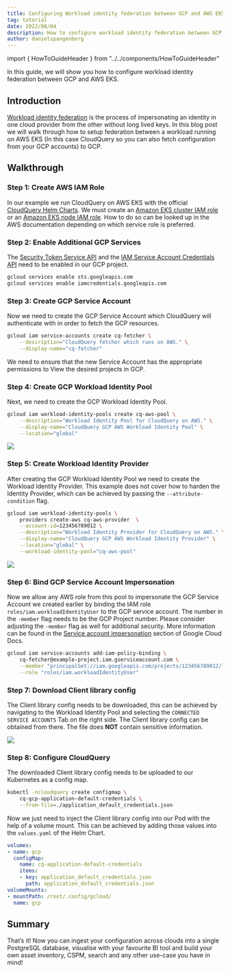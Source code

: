```yaml
---
title: Configuring Workload identity federation between GCP and AWS EKS
tag: tutorial
date: 2022/08/04
description: How to configure workload identity federation between GCP and AWS EKS
author: danielspangenberg
---
```


import { HowToGuideHeader } from "../../components/HowToGuideHeader"

<HowToGuideHeader/>

In this guide, we will show you how to configure workload identity federation between GCP and AWS EKS.

## Introduction

[Workload identity federation](https://cloud.google.com/iam/docs/configuring-workload-identity-federation) is the process of impersonating an identity in one cloud provider from the other without long lived keys. In this blog post we will walk through how to setup federation between a workload running on AWS EKS (In this case CloudQuery so you can also fetch configuration from your GCP accounts) to GCP.

## Walkthrough

### Step 1: Create AWS IAM Role

In our example we run CloudQuery on AWS EKS with the official [CloudQuery Helm Charts](https://github.com/cloudquery/helm-charts). We must create an [Amazon EKS cluster IAM role](https://docs.aws.amazon.com/eks/latest/userguide/service_IAM_role.html) or an [Amazon EKS node IAM role](https://docs.aws.amazon.com/eks/latest/userguide/create-node-role.html). How to do so can be looked up in the AWS documentation depending on which service role is preferred.


### Step 2: Enable Additional GCP Services

The [Security Token Service API](https://cloud.google.com/iam/docs/reference/sts/rest) and the [IAM Service Account Credentials API](https://cloud.google.com/iam/docs/reference/credentials/rest) need to be enabled in our GCP project.

```bash
gcloud services enable sts.googleapis.com
gcloud services enable iamcredentials.googleapis.com
```

### Step 3: Create GCP Service Account

Now we need to create the GCP Service Account which CloudQuery will authenticate with in order to fetch the GCP resources.

```bash
gcloud iam service-accounts create cq-fetcher \
    --description="CloudQuery fetcher which runs on AWS." \
    --display-name="cq-fetcher"
```

We need to ensure that the new Service Account has the appropriate permissions to View the desired projects in GCP.


### Step 4: Create GCP Workload Identity Pool

Next, we need to create the GCP Workload Identity Pool.

```bash
gcloud iam workload-identity-pools create cq-aws-pool \
    --description="Workload Identity Pool for CloudQuery on AWS." \
    --display-name="CloudQuery GCP AWS Workload Identity Pool" \
    --location="global"
```

![](/images/blog/configuring-workload-identity-federation-between-gcp-and-aws-eks/image0.png)


### Step 5: Create Workload Identity Provider

After creating the GCP Workload Identity Pool we need to create the Workload Identity Provider. This example does not cover how to harden the Identity Provider, which can be achieved by passing the `--attribute-condition` flag.

```bash
gcloud iam workload-identity-pools \
    providers create-aws cq-aws-provider  \
    --account-id=123456789012 \
    --description="Workload Identity Provider for CloudQuery on AWS." \
    --display-name="CloudQuery GCP AWS Workload Identity Provider" \
    --location="global" \
    --workload-identity-pool="cq-aws-pool"
```

![](/images/blog/configuring-workload-identity-federation-between-gcp-and-aws-eks/image1.png)


### Step 6: Bind GCP Service Account Impersonation

Now we allow any AWS role from this pool to impersonate the GCP Service Account we created earlier by binding the IAM role `roles/iam.workloadIdentityUser` to the GCP service account. The number in the `-member` flag needs to be the GCP Project number. Please consider adjusting the `-member` flag as well for additional security. More information can be found in the [Service account impersonation](https://cloud.google.com/iam/docs/workload-identity-federation#impersonation) section of Google Cloud Docs.

```bash
gcloud iam service-accounts add-iam-policy-binding \
    cq-fetcher@example-project.iam.gserviceaccount.com \
    --member "principalSet://iam.googleapis.com/projects/123456789012/locations/global/workloadIdentityPools/cq-aws-pool/*" \
    --role "roles/iam.workloadIdentityUser"
```

### Step 7: Download Client library config

The Client library config needs to be downloaded, this can be achieved by navigating to the Workload Identity Pool and selecting the `CONNECTED SERVICE ACCOUNTS` Tab on the right side. The Client library config can be obtained from there. The file does **NOT** contain sensitive information.

![](/images/blog/configuring-workload-identity-federation-between-gcp-and-aws-eks/image2.png)


### Step 8: Configure CloudQuery

The downloaded Client library config needs to be uploaded to our Kubernetes as a config map.

```bash
kubectl -ncloudquery create configmap \
    cq-gcp-application-default-credentials \
    --from-file=./application_default_credentials.json
```

Now we just need to inject the Client library config into our Pod with the help of a volume mount. This can be achieved by adding those values into the `values.yaml` of the Helm Chart.

```yaml copy
volumes:
- name: gcp
  configMap:
    name: cq-application-default-credentials
    items:
    - key: application_default_credentials.json
      path: application_default_credentials.json
volumeMounts:
- mountPath: /root/.config/gcloud/
  name: gcp
```

## Summary

That’s it! Now you can ingest your configuration across clouds into a single PostgreSQL database, visualise with your favourite BI tool and build your own asset inventory, CSPM, search and any other use-case you have in mind! 
